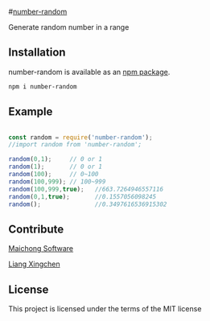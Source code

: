 #[number-random](https://github.com/maichong/number-random)

Generate random number in a range

## Installation

number-random is available as an [npm package](https://www.npmjs.com/package/number-random).

```sh
npm i number-random
```

## Example

```javascript

const random = require('number-random');
//import random from 'number-random';

random(0,1);     // 0 or 1
random(1);       // 0 or 1
random(100);     // 0~100
random(100,999); // 100~999
random(100,999,true);   //663.7264946557116
random(0,1,true);       //0.1557056098245
random();               //0.3497616536915302

```

## Contribute
[Maichong Software](http://maichong.it)

[Liang Xingchen](https://github.com/liangxingchen)

## License

This project is licensed under the terms of the MIT license
